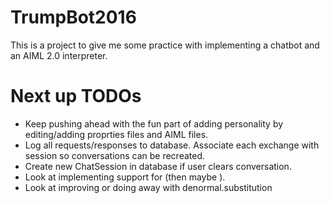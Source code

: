 # TrumpBot2016

This is a project to give me some practice with implementing a chatbot 
and an AIML 2.0 interpreter.

# Next up TODOs

- Keep pushing ahead with the fun part of adding personality by editing/adding proprties files and AIML files.
- Log all requests/responses to database. Associate each exchange with session so conversations can be recreated.
- Create new ChatSession in database if user clears conversation.
- Look at implementing support for <that> (then maybe <topic>).
- Look at improving or doing away with denormal.substitution
